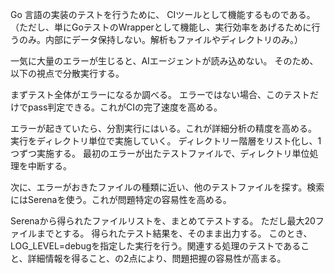 Go 言語の実装のテストを行うために、
CIツールとして機能するものである。
（ただし、単にGoテストのWrapperとして機能し、実行効率をあげるために行うのみ。内部にデータ保持しない。解析もファイルやディレクトリのみ。）

一気に大量のエラーが生じると、AIエージェントが読み込めない。
そのため、以下の視点で分散実行する。

まずテスト全体がエラーになるか調べる。
エラーではない場合、このテストだけでpass判定できる。これがCIの完了速度を高める。


エラーが起きていたら、分割実行にはいる。これが詳細分析の精度を高める。
実行をディレクトリ単位で実施していく。
ディレクトリー階層をリスト化し、1つずつ実施する。
最初のエラーが出たテストファイルで、ディレクトリ単位処理を中断する。

次に、エラーがおきたファイルの種類に近い、他のテストファイルを探す。検索にはSerenaを使う。これが問題特定の容易性を高める。

Serenaから得られたファイルリストを、まとめてテストする。
ただし最大20ファイルまでとする。
得られたテスト結果を、そのまま出力する。
このとき、LOG_LEVEL=debugを指定した実行を行う。関連する処理のテストであること、詳細情報を得ること、の2点により、問題把握の容易性が高まる。
  